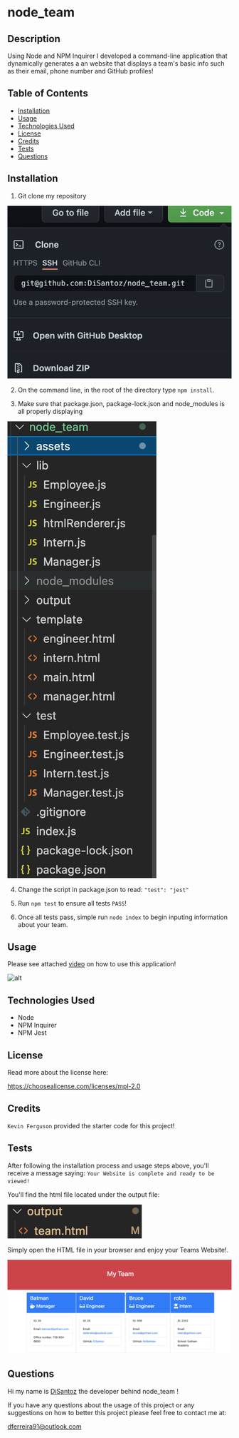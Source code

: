 # node_team

## Description

  Using Node and NPM Inquirer I developed a command-line application that dynamically generates a an website that displays a team's basic info such as their email, phone number and GitHub profiles!

  ## Table of Contents
  * [Installation](#installation)
  * [Usage](#usage)
  * [Technologies Used](#technologies-used)
  * [License](#license)
  * [Credits](#credits)
  * [Tests](#tests)
  * [Questions](#questions)
  

  ## Installation

  1. Git clone my repository 

  ![alt](./assets/images/clone.png)



  2. On the command line, in the root of the directory type `npm install`. 


  3. Make sure that package.json, package-lock.json and node_modules is all properly displaying

  ![alt](./assets/images/json.png)

  4. Change the script in package.json to read: ` "test": "jest" `

  5. Run `npm test` to ensure all tests `PASS`!

  6. Once all tests pass, simple run `node index` to begin inputing information about your team.


  ## Usage

  Please see attached [video](https://drive.google.com/file/d/1puUh6Ah5QiP625t1Hl2naUgDIAVHnPWC/view?usp=sharing) on how to use this application!

  ![alt](./assets/images/nodeteam.gif)
  
  ## Technologies Used
  
  * Node
  * NPM Inquirer
  * NPM Jest


  ## License
  Read more about the license here:
  
  https://choosealicense.com/licenses/mpl-2.0
  

  
  ## Credits
  
`Kevin Ferguson` provided the starter code for this project! 
  
  
  ## Tests

  After following the installation process and usage steps above, you'll receive a message saying: `Your Website is complete and ready to be viewed!` 

  You'll find the html file located under the output file:
  
  ![alt](./assets//images/output.png)

  Simply open the HTML file in your browser and enjoy your Teams Website!.

  ![alt](./assets/images/result.png)


  ## Questions
  
  Hi my name is [DiSantoz](https://github.com/DiSantoz) the developer behind node_team !

  
  If you have any questions about the usage of this project or any suggestions on how to better this project please feel free to contact me at:

  dferreira91@outlook.com

